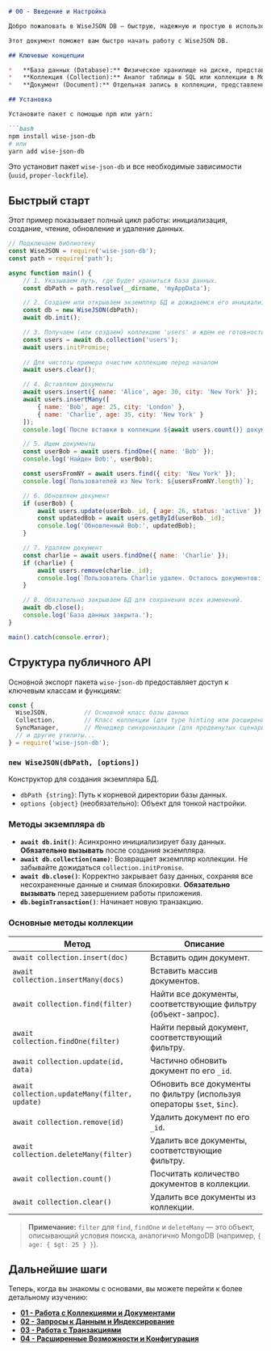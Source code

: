 ```markdown
# 00 - Введение и Настройка

Добро пожаловать в WiseJSON DB — быструю, надежную и простую в использовании встраиваемую JSON-базу данных для Node.js. Она разработана для высокой производительности и сохранности данных благодаря механизмам журналирования (WAL), чекпоинтов, атомарных транзакций и поддержки индексов.

Этот документ поможет вам быстро начать работу с WiseJSON DB.

## Ключевые концепции

*   **База данных (Database):** Физическое хранилище на диске, представленное одной директорией. Содержит одну или несколько коллекций.
*   **Коллекция (Collection):** Аналог таблицы в SQL или коллекции в MongoDB. Это именованная группа JSON-документов.
*   **Документ (Document):** Отдельная запись в коллекции, представленная JavaScript-объектом. Каждый документ имеет уникальное поле `_id`.

## Установка

Установите пакет с помощью npm или yarn:

```bash
npm install wise-json-db
# или
yarn add wise-json-db
```
Это установит пакет `wise-json-db` и все необходимые зависимости (`uuid`, `proper-lockfile`).

## Быстрый старт

Этот пример показывает полный цикл работы: инициализация, создание, чтение, обновление и удаление данных.

```javascript
// Подключаем библиотеку
const WiseJSON = require('wise-json-db');
const path = require('path');

async function main() {
    // 1. Указываем путь, где будет храниться база данных.
    const dbPath = path.resolve(__dirname, 'myAppData');

    // 2. Создаем или открываем экземпляр БД и дожидаемся его инициализации.
    const db = new WiseJSON(dbPath);
    await db.init();

    // 3. Получаем (или создаем) коллекцию 'users' и ждем ее готовности.
    const users = await db.collection('users');
    await users.initPromise;
    
    // Для чистоты примера очистим коллекцию перед началом
    await users.clear();

    // 4. Вставляем документы
    await users.insert({ name: 'Alice', age: 30, city: 'New York' });
    await users.insertMany([
        { name: 'Bob', age: 25, city: 'London' },
        { name: 'Charlie', age: 35, city: 'New York' }
    ]);
    console.log(`После вставки в коллекции ${await users.count()} документа.`);

    // 5. Ищем документы
    const userBob = await users.findOne({ name: 'Bob' });
    console.log('Найден Bob:', userBob);

    const usersFromNY = await users.find({ city: 'New York' });
    console.log(`Пользователей из New York: ${usersFromNY.length}`);

    // 6. Обновляем документ
    if (userBob) {
        await users.update(userBob._id, { age: 26, status: 'active' });
        const updatedBob = await users.getById(userBob._id);
        console.log('Обновленный Bob:', updatedBob);
    }

    // 7. Удаляем документ
    const charlie = await users.findOne({ name: 'Charlie' });
    if (charlie) {
        await users.remove(charlie._id);
        console.log(`Пользователь Charlie удален. Осталось документов: ${await users.count()}`);
    }

    // 8. Обязательно закрываем БД для сохранения всех изменений.
    await db.close();
    console.log('База данных закрыта.');
}

main().catch(console.error);
```

## Структура публичного API

Основной экспорт пакета `wise-json-db` предоставляет доступ к ключевым классам и функциям:

```javascript
const {
  WiseJSON,          // Основной класс базы данных
  Collection,        // Класс коллекции (для type hinting или расширения)
  SyncManager,       // Менеджер синхронизации (для продвинутых сценариев)
  // и другие утилиты...
} = require('wise-json-db');
```

### `new WiseJSON(dbPath, [options])`

Конструктор для создания экземпляра БД.

*   `dbPath {string}`: Путь к корневой директории базы данных.
*   `options {object}` (необязательно): Объект для тонкой настройки.

### Методы экземпляра `db`

*   **`await db.init()`**: Асинхронно инициализирует базу данных. **Обязательно вызывать** после создания экземпляра.
*   **`await db.collection(name)`**: Возвращает экземпляр коллекции. Не забывайте дожидаться `collection.initPromise`.
*   **`await db.close()`**: Корректно закрывает базу данных, сохраняя все несохраненные данные и снимая блокировки. **Обязательно вызывать** перед завершением работы приложения.
*   **`db.beginTransaction()`**: Начинает новую транзакцию.

### Основные методы коллекции

| Метод                          | Описание                                                                     |
| ------------------------------ | ---------------------------------------------------------------------------- |
| `await collection.insert(doc)`     | Вставить один документ.                                                      |
| `await collection.insertMany(docs)`| Вставить массив документов.                                                  |
| `await collection.find(filter)`    | Найти все документы, соответствующие фильтру (объект-запрос).                |
| `await collection.findOne(filter)` | Найти первый документ, соответствующий фильтру.                              |
| `await collection.update(id, data)`| Частично обновить документ по его `_id`.                                     |
| `await collection.updateMany(filter, update)`| Обновить все документы по фильтру (используя операторы `$set`, `$inc`). |
| `await collection.remove(id)`      | Удалить документ по его `_id`.                                               |
| `await collection.deleteMany(filter)` | Удалить все документы, соответствующие фильтру.                               |
| `await collection.count()`         | Посчитать количество документов в коллекции.                                 |
| `await collection.clear()`         | Удалить все документы из коллекции.                                          |

> **Примечание:** `filter` для `find`, `findOne` и `deleteMany` — это объект, описывающий условия поиска, аналогично MongoDB (например, `{ age: { $gt: 25 } }`).

## Дальнейшие шаги

Теперь, когда вы знакомы с основами, вы можете перейти к более детальному изучению:

*   **[01 - Работа с Коллекциями и Документами](01-collections-and-documents.md)**
*   **[02 - Запросы к Данным и Индексирование](02-querying-and-indexing.md)**
*   **[03 - Работа с Транзакциями](03-transactions.md)**
*   **[04 - Расширенные Возможности и Конфигурация](04-advanced-features.md)**